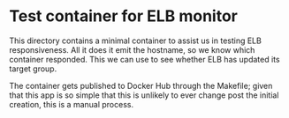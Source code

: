 # Test container for ELB monitor

This directory contains a minimal container to assist us in testing ELB responsiveness. All
it does it emit the hostname, so we know which container responded. This we can use to
see whether ELB has updated its target group.

The container gets published to Docker Hub through the Makefile; given that this app is so
simple that this is unlikely to ever change post the initial creation, this is a manual
process.
